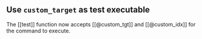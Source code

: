 ## Use `custom_target` as test executable

The [[test]] function now accepts [[@custom_tgt]] and [[@custom_idx]] for the
command to execute.

